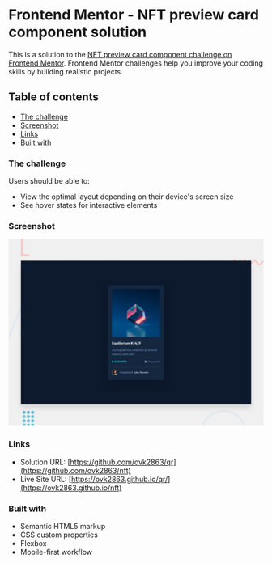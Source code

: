 # Frontend Mentor - NFT preview card component solution

This is a solution to the [NFT preview card component challenge on Frontend Mentor](https://www.frontendmentor.io/challenges/nft-preview-card-component-SbdUL_w0U). Frontend Mentor challenges help you improve your coding skills by building realistic projects.

## Table of contents

- [The challenge](#the-challenge)
- [Screenshot](#screenshot)
- [Links](#links)
- [Built with](#built-with)

### The challenge

Users should be able to:

- View the optimal layout depending on their device's screen size
- See hover states for interactive elements

### Screenshot

![](images/desktop-preview.jpg)

### Links

- Solution URL: [https://github.com/ovk2863/qr](https://github.com/ovk2863/nft)
- Live Site URL: [https://ovk2863.github.io/qr/](https://ovk2863.github.io/nft)

### Built with

- Semantic HTML5 markup
- CSS custom properties
- Flexbox
- Mobile-first workflow